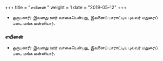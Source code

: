 ﻿+++
title = "எயினன்  "
weight = 1
date = "2019-05-12"
+++


-  ஓருபகாரி; இவனது ஊர் வாகையென்பது, இவனைப் பாராட்டிய புலவர் மதுரைப் படை மங்க மன்னியார். 
  
### எயினன்  
-  ஓருபகாரி; இவனது ஊர் வாகையென்பது, இவனைப் பாராட்டிய புலவர் மதுரைப் படை மங்க மன்னியார். 
